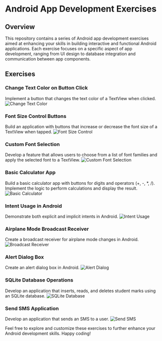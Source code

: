 # Android App Development Exercises

## Overview
This repository contains a series of Android app development exercises aimed at enhancing your skills in building interactive and functional Android applications. Each exercise focuses on a specific aspect of app development, ranging from UI design to database integration and communication between app components.

## Exercises
### Change Text Color on Button Click
Implement a button that changes the text color of a TextView when clicked.
![Change Text Color](https://github.com/ahamedr08/Heart-Failure-Prediction/Android-App-Development/images/Picture1.png)

### Font Size Control Buttons
Build an application with buttons that increase or decrease the font size of a TextView when tapped.
![Font Size Control](/Android-App-Development/images/Picture2.png)

### Custom Font Selection
Develop a feature that allows users to choose from a list of font families and apply the selected font to a TextView.
![Custom Font Selection](/Android-App-Development/images/Picture3.png)

### Basic Calculator App
Build a basic calculator app with buttons for digits and operators (+, -, *, /).
Implement the logic to perform calculations and display the result.
![Basic Calculator](/Android-App-Development/images/Picture4.png)

### Intent Usage in Android
Demonstrate both explicit and implicit intents in Android.
![Intent Usage](/Android-App-Development/images/Picture5.png)

### Airplane Mode Broadcast Receiver
Create a broadcast receiver for airplane mode changes in Android.
![Broadcast Receiver](/Android-App-Development/images/Picture6.png)

### Alert Dialog Box
Create an alert dialog box in Android.
![Alert Dialog](/Android-App-Development/images/Picture7.png)

### SQLite Database Operations
Develop an application that inserts, reads, and deletes student marks using an SQLite database.
![SQLite Database](/Android-App-Development/images/Picture8.png)

### Send SMS Application
Develop an application that sends an SMS to a user.
![Send SMS](/Android-App-Development/images/Picture9.png)

Feel free to explore and customize these exercises to further enhance your Android development skills. Happy coding!
